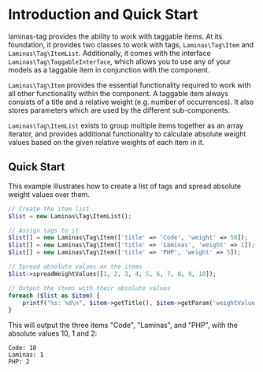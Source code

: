 # Introduction and Quick Start

laminas-tag provides the ability to work with taggable items. At its foundation, it
provides two classes to work with tags, `Laminas\Tag\Item` and `Laminas\Tag\ItemList`.
Additionally, it comes with the interface `Laminas\Tag\TaggableInterface`, which
allows you to use any of your models as a taggable item in conjunction with the
component.

`Laminas\Tag\Item` provides the essential functionality required to work with all
other functionality within the component. A taggable item always consists of a
title and a relative weight (e.g. number of occurrences). It also stores
parameters which are used by the different sub-components.

`Laminas\Tag\ItemList` exists to group multiple items together as an array
iterator, and provides additional functionality to calculate absolute weight
values based on the given relative weights of each item in it.

## Quick Start

This example illustrates how to create a list of tags and spread absolute weight
values over them.

```php
// Create the item list
$list = new Laminas\Tag\ItemList();

// Assign tags to it
$list[] = new Laminas\Tag\Item(['title' => 'Code', 'weight' => 50]);
$list[] = new Laminas\Tag\Item(['title' => 'Laminas', 'weight' => 1]);
$list[] = new Laminas\Tag\Item(['title' => 'PHP', 'weight' => 5]);

// Spread absolute values on the items
$list->spreadWeightValues([1, 2, 3, 4, 5, 6, 7, 8, 9, 10]);

// Output the items with their absolute values
foreach ($list as $item) {
    printf("%s: %d\n", $item->getTitle(), $item->getParam('weightValue'));
}
```

This will output the three items "Code", "Laminas", and "PHP", with the
absolute values 10, 1 and 2:

```
Code: 10
Laminas: 1
PHP: 2
```
